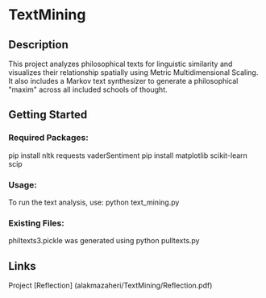# TextMining

## Description
This project analyzes philosophical texts for linguistic similarity and visualizes their relationship spatially using Metric Multidimensional Scaling.
It also includes a Markov text synthesizer to generate a philosophical "maxim" across all included schools of thought. 

## Getting Started

### Required Packages:
pip install nltk requests vaderSentiment
pip install matplotlib scikit-learn scip

### Usage:
To run the text analysis, use:
python text_mining.py

### Existing Files:
philtexts3.pickle was generated using python pulltexts.py

## Links
Project [Reflection] (alakmazaheri/TextMining/Reflection.pdf)